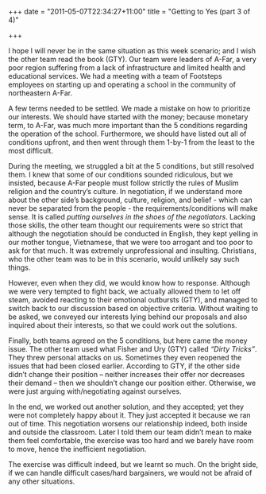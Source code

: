 +++
date = "2011-05-07T22:34:27+11:00"
title = "Getting to Yes (part 3 of 4)"

+++

I hope I will never be in the same situation as this week scenario; and I wish the other team read the book (GTY). Our team were leaders of A-Far, a very poor region suffering from a lack of infrastructure and limited health and educational services. We had a meeting with a team of Footsteps employees on starting up and operating a school in the community of northeastern A-Far.

A few terms needed to be settled. We made a mistake on how to prioritize our interests. We should have started with the money; because monetary term, to A-Far, was much more important than the 5 conditions regarding the operation of the school. Furthermore, we should have listed out all of conditions upfront, and then went through them 1-by-1 from the least to the most difficult.

During the meeting, we struggled a bit at the 5 conditions, but still resolved them. I knew that some of our conditions sounded ridiculous, but we insisted, because A-Far people must follow strictly the rules of Muslim religion and the country’s culture. In negotiation, if we understand more about the other side’s background, culture, religion, and belief - which can never be separated from the people - the requirements/conditions will make sense. It is called *putting ourselves in the shoes of the negotiators*. Lacking those skills, the other team thought our requirements were so strict that although the negotiation should be conducted in English, they kept yelling in our mother tongue, Vietnamese, that we were too arrogant and too poor to ask for that much. It was extremely unprofessional and insulting. Christians, who the other team was to be in this scenario, would unlikely say such things.

However, even when they did, we would know how to response. Although we were very tempted to fight back, we actually allowed them to let off steam, avoided reacting to their emotional outbursts (GTY), and managed to switch back to our discussion based on objective criteria. Without waiting to be asked, we conveyed our interests lying behind our proposals and also inquired about their interests, so that we could work out the solutions.

Finally, both teams agreed on the 5 conditions, but here came the money issue. The other team used what Fisher and Ury (GTY) called *“Dirty Tricks”*. They threw personal attacks on us. Sometimes they even reopened the issues that had been closed earlier. According to GTY, if the other side didn’t change their position – neither increases their offer nor decreases their demand – then we shouldn’t change our position either. Otherwise, we were just arguing with/negotiating against ourselves.

In the end, we worked out another solution, and they accepted; yet they were not completely happy about it. They just accepted it because we ran out of time. This negotiation worsens our relationship indeed, both inside and outside the classroom. Later I told them our team didn’t mean to make them feel comfortable, the exercise was too hard and we barely have room to move, hence the inefficient negotiation.

The exercise was difficult indeed, but we learnt so much. On the bright side, if we can handle difficult cases/hard bargainers, we would not be afraid of any other situations.
